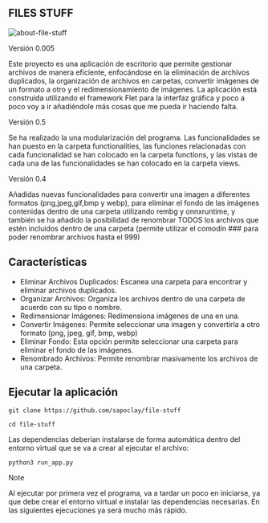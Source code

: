 ## FILES STUFF

![about-file-stuff](https://github.com/user-attachments/assets/53c638f1-5d0e-4699-8c4f-da9c62c12a5e)

Versión 0.005

Este proyecto es una aplicación de escritorio que permite gestionar archivos de manera eficiente, enfocándose en la eliminación de archivos duplicados, la organización de archivos en carpetas, convertir imágenes de un formato a otro y el redimensionamiento de imágenes. La aplicación está construida utilizando el framework Flet para la interfaz gráfica y poco a poco voy a ir añadiéndole más cosas que me pueda ir haciendo falta.

Versión 0.5

Se ha realizado la una modularización del programa. Las funcionalidades se han puesto en la carpeta functionalities, las funciones relacionadas con cada funcionalidad se han colocado en la carpeta functions, y las vistas de cada una de las funcionalidades se han colocado en la carpeta views.

Versión 0.4

Añadidas nuevas funcionalidades para convertir una imagen a diferentes formatos (png,jpeg,gif,bmp y webp), para eliminar el fondo de las imágenes contenidas dentro de una carpeta utilizando rembg y onnxruntime, y también se ha añadido la posibilidad de renombrar TODOS los archivos que estén incluidos dentro de una carpeta (permite utilizar el comodín ### para poder renombrar archivos hasta el 999)

## Características

- Eliminar Archivos Duplicados: Escanea una carpeta para encontrar y eliminar archivos duplicados.
- Organizar Archivos: Organiza los archivos dentro de una carpeta de acuerdo con su tipo o nombre.
- Redimensionar Imágenes: Redimensiona imágenes de una en una. 
- Convertir Imágenes: Permite seleccionar una imagen y convertirla a otro formato (png, jpeg, gif, bmp, webp)
- Eliminar Fondo: Esta opción permite seleccionar una carpeta para eliminar el fondo de las imágenes.
- Renombrado Archivos: Permite renombrar masivamente los archivos de una carpeta.


## Ejecutar la aplicación

```
git clone https://github.com/sapoclay/file-stuff

cd file-stuff
```

Las dependencias deberían instalarse de forma automática dentro del entorno virtual que se va a crear al ejecutar el archivo:

```
python3 run_app.py
```

>[!NOTE]
>Al ejecutar por primera vez el programa, va a tardar un poco en iniciarse, ya que debe crear el entorno virtual e instalar las dependencias necesarias.
>En las siguientes ejecuciones ya será mucho más rápido.
